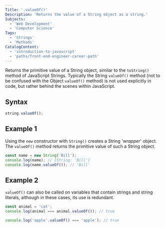 ```yaml
---
Title: '.valueOf()'
Description: 'Returns the value of a String object as a string.'
Subjects:
  - 'Web Development'
  - 'Computer Science'
Tags:
  - 'Strings'
  - 'Methods'
CatalogContent:
  - 'introduction-to-javascript'
  - 'paths/front-end-engineer-career-path'
---
```


Returns the primitive value of a String object, similar to the `toString()` method of JavaScript Strings. Typically the String `valueOf()` method (not to be confused with the Object `valueOf()` method) is not used explicitly in code, but rather behind the scenes within JavaScript.

## Syntax

```js
string.valueOf();
```

## Example 1

Using the `new` constructor with `String()` creates a String '_wrapper_' object. The `valueOf()` method returns the primitive value of such a String object.

```js
const name = new String('Bill');
console.log(name); // [String: 'Bill']
console.log(name.valueOf()); // 'Bill'
```

## Example 2

`valueOf()` can also be called on variables that contain strings and string literals, although in these cases, its use is redundant.

```js
const animal = 'cat';
console.log(animal === animal.valueOf()); // true

console.log('apple'.valueOf() === 'apple'); // true
```
